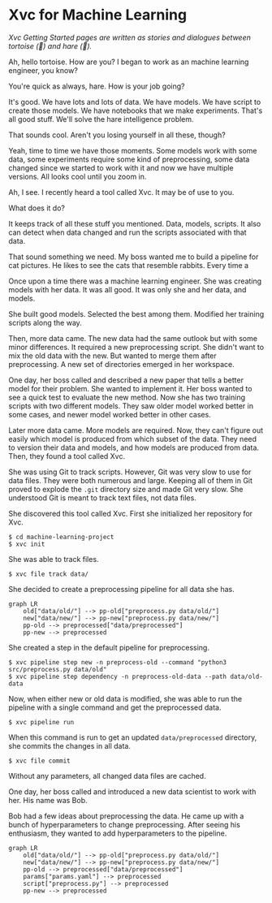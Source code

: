 # Xvc for Machine Learning

_Xvc Getting Started pages are written as stories and dialogues between tortoise (🐢) and hare (🐇)._

Ah, hello tortoise. How are you? I began to work as an machine learning engineer, you know?

You're quick as always, hare. How is your job going?

It's good. We have lots and lots of data. We have models. We have script to create those models. We have notebooks that we make experiments. That's all good stuff. We'll solve the hare intelligence problem. 

That sounds cool. Aren't you losing yourself in all these, though?

Yeah, time to time we have those moments. Some models work with some data, some experiments require some kind of preprocessing, some data changed since we started to work with it and now we have multiple versions. All looks cool until you zoom in. 

Ah, I see. I recently heard a tool called Xvc. It may be of use to you. 

What does it do?

It keeps track of all these stuff you mentioned. Data, models, scripts. It also can detect when data changed and run the scripts associated with that data. 

That sound something we need. My boss wanted me to build a pipeline for cat pictures. He likes to see the cats that resemble rabbits. Every time a 

Once upon a time there was a machine learning engineer. 
She was creating models with her data.
It was all good. 
It was only she and her data, and models. 

She built good models.
Selected the best among them. 
Modified her training scripts along the way.

Then, more data came. 
The new data had the same outlook but with some minor differences.
It required a new preprocessing script.
She didn't want to mix the old data with the new. 
But wanted to merge them after preprocessing. 
A new set of directories emerged in her workspace. 

One day, her boss called and described a new paper that tells a better model for their problem. 
She wanted to implement it.
Her boss wanted to see a quick test to evaluate the new method.
Now she has two training scripts with two different models.
They saw older model worked better in some cases, and newer model worked better in other cases.

Later more data came. 
More models are required. 
Now, they can't figure out easily which model is produced from which subset of the data. 
They need to version their data and models, and how models are produced from data. 
Then, they found a tool called Xvc.

She was using Git to track scripts. 
However, Git was very slow to use for data files. 
They were both numerous and large. 
Keeping all of them in Git proved to explode the `.git` directory size and made Git very slow.
She understood Git is meant to track text files, not data files. 

She discovered this tool called Xvc. 
First she initialized her repository for Xvc. 

```shell
$ cd machine-learning-project
$ xvc init
```

She was able to track files. 

```shell
$ xvc file track data/
```

She decided to create a preprocessing pipeline for all data she has.

```mermaid
graph LR
    old["data/old/"] --> pp-old["preprocess.py data/old/"]
    new["data/new/"] --> pp-new["preprocess.py data/new/"]
    pp-old --> preprocessed["data/preprocessed"]
    pp-new --> preprocessed
```

She created a step in the default pipeline for preprocessing. 

```shell
$ xvc pipeline step new -n preprocess-old --command "python3 src/preprocess.py data/old"
$ xvc pipeline step dependency -n preprocess-old-data --path data/old-data
```

Now, when either new or old data is modified, she was able to run the pipeline with a single command and get the preprocessed data. 

```shell
$ xvc pipeline run
```

When this command is run to get an updated `data/preprocessed` directory, she commits the changes in all data.

```shell
$ xvc file commit
```

Without any parameters, all changed data files are cached. 

One day, her boss called and introduced a new data scientist to work with her. 
His name was Bob. 

Bob had a few ideas about preprocessing the data.
He came up with a bunch of hyperparameters to change preprocessing.
After seeing his enthusiasm, they wanted to add hyperparameters to the pipeline.

```mermaid
graph LR
    old["data/old/"] --> pp-old["preprocess.py data/old/"]
    new["data/new/"] --> pp-new["preprocess.py data/new/"]
    pp-old --> preprocessed["data/preprocessed"]
    params["params.yaml"] --> preprocessed
    script["preprocess.py"] --> preprocessed
    pp-new --> preprocessed
```


